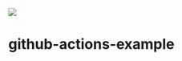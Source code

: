 ![](https://github.com/bv-sivakp/github-actions-example/workflows/ENV%20variables/badge.svg?branch=testbadge&event=push)

# github-actions-example
